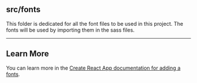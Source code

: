 ## src/fonts

This folder is dedicated for all the font files to be used in this project. The fonts will be used by importing them in the sass files.

---

## Learn More

You can learn more in the [Create React App documentation for adding a fonts](https://facebook.github.io/create-react-app/docs/adding-images-fonts-and-files).
